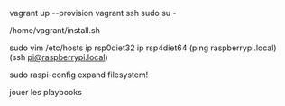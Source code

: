 vagrant up --provision
vagrant ssh
sudo su -

/home/vagrant/install.sh

sudo vim /etc/hosts
ip rsp0diet32
ip rsp4diet64
(ping raspberrypi.local)
(ssh pi@raspberrypi.local)

sudo raspi-config
expand filesystem! 

jouer les playbooks

